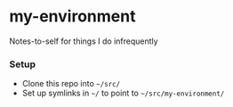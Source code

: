 # my-environment
Notes-to-self for things I do infrequently

### Setup
- Clone this repo into `~/src/`
- Set up symlinks in `~/` to point to `~/src/my-environment/`
